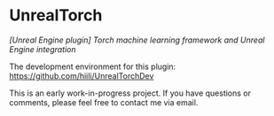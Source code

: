 # UnrealTorch

_[Unreal Engine plugin] Torch machine learning framework and Unreal Engine integration_

The development environment for this plugin: https://github.com/hiili/UnrealTorchDev

This is an early work-in-progress project. If you have questions or comments, please feel free to contact me via email.
